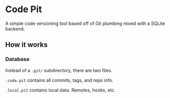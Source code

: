 # Code Pit

A simple code versioning tool based off of Git plumbing mixed with a SQLite backend.

## How it works

### Database

Instead of a `.git/` subdirectory, there are two files.

`.code.pit` contains all commits, tags, and repo info.

`.local.pit` contains local data. Remotes, hooks, etc.
